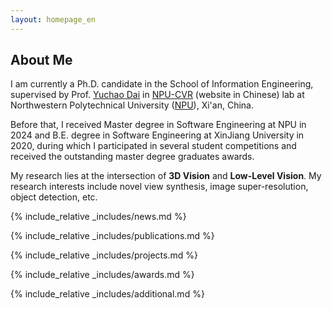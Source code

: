 ```yaml
---
layout: homepage_en
---
```


## About Me

I am currently a Ph.D. candidate in the School of Information Engineering, supervised by Prof. [Yuchao Dai](https://scholar.google.com/citations?user=fddAbqsAAAAJ&view_op=list_works&sortby=pubdate) in [NPU-CVR](http://npu-cvr.cn/) (website in Chinese) lab at Northwestern Polytechnical University ([NPU](http://en.nwpu.edu.cn/)), Xi'an, China.

Before that, I received Master degree in Software Engineering at NPU in 2024 and B.E. degree in Software Engineering at XinJiang University in 2020, during which I participated in several student competitions and received the outstanding master degree graduates awards. 

My research lies at the intersection of **3D Vision** and **Low-Level Vision**. My research interests include novel view synthesis, image super-resolution, object detection, etc. 

{% include_relative _includes/news.md %}

{% include_relative _includes/publications.md %}

{% include_relative _includes/projects.md %}

{% include_relative _includes/awards.md %}

{% include_relative _includes/additional.md %}

<!-- 
## Contact
**Address:** [xxx](https://www.google.com/maps/place/xxx)
<br>
**Office Location:** xxx &nbsp;&nbsp;&nbsp;&nbsp;&nbsp;&nbsp; **Phone:** xx xxx 
-->
